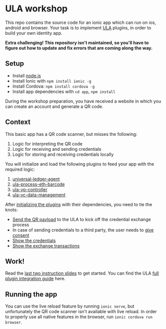 # ULA workshop

This repo contains the source code for an ionic app which can run on ios, android and browser.
Your task is to implement [ULA](https://github.com/rabobank-blockchain/universal-ledger-agent) plugins, in order to build your own identity app.

**Extra challenging! This repository isn't maintained, so you'll have to figure out how to update and fix errors that are coming along the way.**

## Setup

- Install [node.js](https://nodejs.org/en/)
- Install Ionic with `npm install ionic -g`
- Install Cordova: `npm install cordova -g`
- Install app dependencies with `cd app`, `npm install`

During the workshop preparation, you have received a website in which you can create an account and generate a QR code.

## Context

This basic app has a QR code scanner, but misses the following:
1. Logic for interpreting the QR code
2. Logic for receiving and sending credentials
3. Logic for storing and receiving credentials locally

You will initialize and load the following plugins to feed your app with the required logic:
1. [universal-ledger-agent](https://github.com/rabobank-blockchain/universal-ledger-agent)
2. [ula-process-eth-barcode](https://github.com/rabobank-blockchain/ula-process-eth-barcode)
3. [ula-vp-controller](https://github.com/rabobank-blockchain/ula-vp-controller)
4. [ula-vc-data-management](https://github.com/rabobank-blockchain/ula-vc-data-management)

After [initializing the plugins](app/src/service/ula.service.ts) with their dependencies, you need to tie the knots:
- [Send the QR payload](app/src/app/pages/scan-qr/scan-qr.page.ts) to the ULA to kick off the credential exchange process
- In case of sending credentials to a third party, the user needs to [give consent](app/src/app/pages/consent/consent.page.ts)
- [Show the credentials](app/src/app/pages/my-credentials/my-credentials.page.ts)
- [Show the exchange transactions](app/src/app/pages/transactions/transactions.page.ts)

## Work!

Read the [last two instruction slides](docs/ULA%20workshop.pdf) to get started. 
You can find the ULA [full plugin integration guide](https://github.com/rabobank-blockchain/universal-ledger-agent/blob/develop/docs/Integration.md#installing-the-components) here.

## Running the app
You can use the live reload feature by running `ionic serve`,
but unfortunately the QR code scanner isn't available with live reload.
In order to properly use all native features in the browser, run `ionic cordova run browser`.
